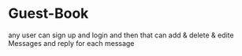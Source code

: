 # Guest-Book
any user can sign up and login and then that can add &amp; delete &amp; edite Messages and reply for each message

